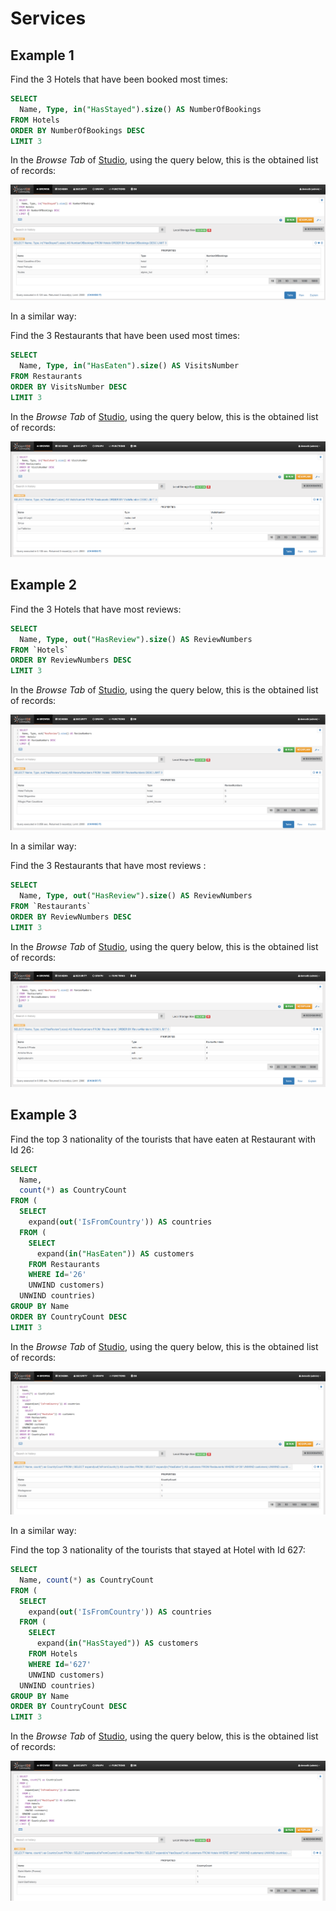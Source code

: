 
# Services 

## Example 1

Find the 3 Hotels that have been booked most times:
```sql
SELECT 
  Name, Type, in("HasStayed").size() AS NumberOfBookings 
FROM Hotels 
ORDER BY NumberOfBookings DESC 
LIMIT 3
```

In the _Browse Tab_ of [Studio](../../../studio/README.md), using the query below, this is the obtained list of records:

![](../../../images/demo-dbs/social-travel-agency/query_21_browse.png)

In a similar way:

Find the 3 Restaurants that have been used most times:

```sql
SELECT 
  Name, Type, in("HasEaten").size() AS VisitsNumber 
FROM Restaurants 
ORDER BY VisitsNumber DESC 
LIMIT 3
```

In the _Browse Tab_ of [Studio](../../../studio/README.md), using the query below, this is the obtained list of records:

![](../../../images/demo-dbs/social-travel-agency/query_22_browse.png)


## Example 2

Find the 3 Hotels that have most reviews: 
```sql
SELECT 
  Name, Type, out("HasReview").size() AS ReviewNumbers 
FROM `Hotels` 
ORDER BY ReviewNumbers DESC 
LIMIT 3
```

In the _Browse Tab_ of [Studio](../../../studio/README.md), using the query below, this is the obtained list of records:

![](../../../images/demo-dbs/social-travel-agency/query_23_browse.png)

In a similar way:

Find the 3 Restaurants that have most reviews :

```sql
SELECT 
  Name, Type, out("HasReview").size() AS ReviewNumbers 
FROM `Restaurants` 
ORDER BY ReviewNumbers DESC 
LIMIT 3
```

In the _Browse Tab_ of [Studio](../../../studio/README.md), using the query below, this is the obtained list of records:

![](../../../images/demo-dbs/social-travel-agency/query_24_browse.png)


## Example 3

Find the top 3 nationality of the tourists that have eaten at Restaurant with Id 26:

```sql
SELECT 
  Name, 
  count(*) as CountryCount 
FROM (
  SELECT 
    expand(out('IsFromCountry')) AS countries 
  FROM (
    SELECT 
      expand(in("HasEaten")) AS customers 
    FROM Restaurants 
    WHERE Id='26' 
    UNWIND customers) 
  UNWIND countries) 
GROUP BY Name 
ORDER BY CountryCount DESC 
LIMIT 3
```

In the _Browse Tab_ of [Studio](../../../studio/README.md), using the query below, this is the obtained list of records:

![](../../../images/demo-dbs/social-travel-agency/query_25_browse.png)

In a similar way:

Find the top 3 nationality of the tourists that stayed at Hotel with Id 627:

```sql
SELECT 
  Name, count(*) as CountryCount 
FROM (
  SELECT 
    expand(out('IsFromCountry')) AS countries 
  FROM (
    SELECT 
      expand(in("HasStayed")) AS customers 
    FROM Hotels 
    WHERE Id='627' 
    UNWIND customers) 
  UNWIND countries) 
GROUP BY Name 
ORDER BY CountryCount DESC 
LIMIT 3
```

In the _Browse Tab_ of [Studio](../../../studio/README.md), using the query below, this is the obtained list of records:

![](../../../images/demo-dbs/social-travel-agency/query_26_browse.png)
